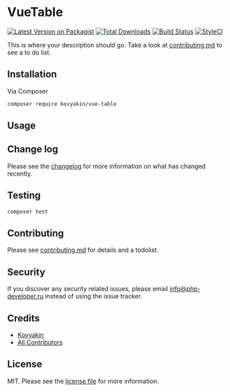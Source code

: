 # VueTable

[![Latest Version on Packagist][ico-version]][link-packagist]
[![Total Downloads][ico-downloads]][link-downloads]
[![Build Status][ico-travis]][link-travis]
[![StyleCI][ico-styleci]][link-styleci]

This is where your description should go. Take a look at [contributing.md](contributing.md) to see a to do list.

## Installation

Via Composer

```bash
composer require kovyakin/vue-table
```

## Usage

## Change log

Please see the [changelog](changelog.md) for more information on what has changed recently.

## Testing

```bash
composer test
```

## Contributing

Please see [contributing.md](contributing.md) for details and a todolist.

## Security

If you discover any security related issues, please email info@php-developer.ru instead of using the issue tracker.

## Credits

- [Kovyakin][link-author]
- [All Contributors][link-contributors]

## License

MIT. Please see the [license file](license.md) for more information.

[ico-version]: https://img.shields.io/packagist/v/kovyakin/vue-table.svg?style=flat-square
[ico-downloads]: https://img.shields.io/packagist/dt/kovyakin/vue-table.svg?style=flat-square
[ico-travis]: https://img.shields.io/travis/kovyakin/vue-table/master.svg?style=flat-square
[ico-styleci]: https://styleci.io/repos/12345678/shield

[link-packagist]: https://packagist.org/packages/kovyakin/vue-table
[link-downloads]: https://packagist.org/packages/kovyakin/vue-table
[link-travis]: https://travis-ci.org/kovyakin/vue-table
[link-styleci]: https://styleci.io/repos/12345678
[link-author]: https://github.com/kovyakin
[link-contributors]: ../../contributors
